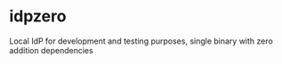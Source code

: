 # idpzero
Local IdP for development and testing purposes, single binary with zero addition dependencies

